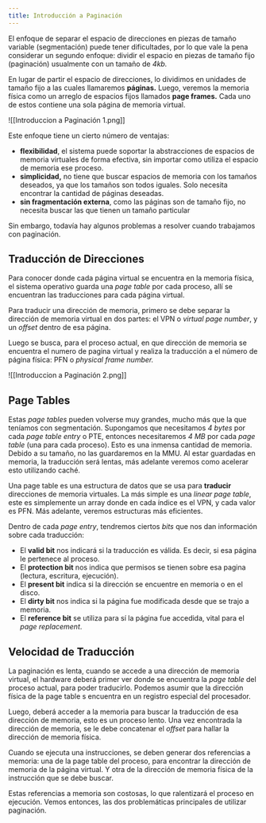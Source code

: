 ```yaml
---
title: Introducción a Paginación
---
```


El enfoque de separar el espacio de direcciones en piezas de tamaño variable (segmentación) puede tener dificultades, por lo que vale la pena considerar un segundo enfoque: dividir el espacio en piezas de tamaño fijo (paginación) usualmente con un tamaño de *4kb.*

En lugar de partir el espacio de direcciones, lo dividimos en unidades de tamaño fijo a las cuales llamaremos **páginas.** Luego, veremos la memoria física como un arreglo de espacios fijos llamados **page frames.** Cada uno de estos contiene una sola página de memoria virtual.

![[Introduccion a Paginación 1.png]]

Este enfoque tiene un cierto número de ventajas:

- **flexibilidad**, el sistema puede soportar la abstracciones de espacios de memoria virtuales de forma efectiva, sin importar como utiliza el espacio de memoria ese proceso.
- **simplicidad,** no tiene que buscar espacios de memoria con los tamaños deseados, ya que los tamaños son todos iguales. Solo necesita encontrar la cantidad de páginas deseadas.
- **sin fragmentación externa**, como las páginas son de tamaño fijo, no necesita buscar las que tienen un tamaño particular

Sin embargo, todavía hay algunos problemas a resolver cuando trabajamos con paginación.

## Traducción de Direcciones

Para conocer donde cada página virtual se encuentra en la memoria física, el sistema operativo guarda una *page table* por cada proceso, allí se encuentran las traducciones para cada página virtual.

Para traducir una dirección de memoria, primero se debe separar la dirección de memoria virtual en dos partes: el VPN o *virtual page number*, y un *offset* dentro de esa página.

Luego se busca, para el proceso actual, en que dirección de memoria se encuentra el numero de pagina virtual y realiza la traducción a el número de página física: PFN o *physical frame number.*

![[Introduccion a Paginación 2.png]]

## Page Tables

Estas *page tables* pueden volverse muy grandes, mucho más que la que teníamos con segmentación. Supongamos que necesitamos *4 bytes* por cada *page table entry* o PTE, entonces necesitaremos *4 MB* por cada *page table* (una para cada proceso). Esto es una inmensa cantidad de memoria. Debido a su tamaño, no las guardaremos en la MMU. Al estar guardadas en memoria, la traducción será lentas, más adelante veremos como acelerar esto utilizando caché.

Una page table es una estructura de datos que se usa para **traducir** direcciones de memoria virtuales. La más simple es una *linear page table*, este es simplemente un array donde en cada índice es el VPN, y cada valor es PFN. Más adelante, veremos estructuras más eficientes.

 Dentro de cada *page entry*, tendremos ciertos *bits* que nos dan información sobre cada traducción:

- El **valid bit** nos indicará si la traducción es válida. Es decir, si esa página le pertenece al proceso.
- El **protection bit** nos indica que permisos se tienen sobre esa pagina (lectura, escritura, ejecución).
- El **present bit** indica si la dirección se encuentre en memoria o en el disco.
- El **dirty bit** nos indica si la página fue modificada desde que se trajo a memoria.
- El **reference bit** se utiliza para sí la página fue accedida, vital para el *page replacement*.

## Velocidad de Traducción

La paginación es lenta, cuando se accede a una dirección de memoria virtual, el hardware deberá primer ver donde se encuentra la *page table* del proceso actual, para poder traducirlo. Podemos asumir que la dirección física de la page table s encuentra en un registro especial del procesador.

Luego, deberá acceder a la memoria para buscar la traducción de esa dirección de memoria, esto es un proceso lento. Una vez encontrada la dirección de memoria, se le debe concatenar el *offset* para hallar la dirección de memoria física.

Cuando se ejecuta una instrucciones, se deben generar dos referencias a memoria: una de la page table del proceso, para encontrar la dirección de memoria de la página virtual. Y otra de la dirección de memoria física de la instrucción que se debe buscar.

Estas referencias a memoria son costosas, lo que ralentizará el proceso en ejecución. Vemos entonces, las dos problemáticas principales de utilizar paginación.
